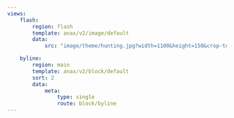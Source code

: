 ```yaml
---
views:
    flash:
        region: flash
        template: anax/v2/image/default
        data:
            src: "image/theme/hunting.jpg?width=1100&height=150&crop-to-fit&area=15,0,0,0"

    byline:
        region: main
        template: anax/v2/block/default
        sort: 2
        data:
            meta:
                type: single
                route: block/byline
---
```

